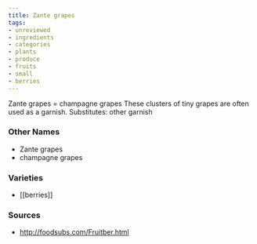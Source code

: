 ```yaml
---
title: Zante grapes
tags:
- unreviewed
- ingredients
- categories
- plants
- produce
- fruits
- small
- berries
---
```

Zante grapes = champagne grapes These clusters of tiny grapes are often used as a garnish. Substitutes: other garnish

### Other Names

* Zante grapes
* champagne grapes

### Varieties

* [[berries]]

### Sources
* http://foodsubs.com/Fruitber.html
